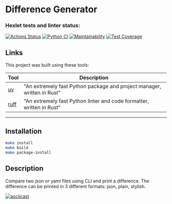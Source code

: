 # Difference Generator

### Hexlet tests and linter status:
[![Actions Status](https://github.com/ADrone7/python-project-50/actions/workflows/hexlet-check.yml/badge.svg)](https://github.com/ADrone7/python-project-50/actions)
[![Python CI](https://github.com/ADrone7/python-project-50/actions/workflows/main.yml/badge.svg)](https://github.com/ADrone7/python-project-50/actions/workflows/main.yml)
[![Maintainability](https://api.codeclimate.com/v1/badges/bf23dbc5fcb539b8db1c/maintainability)](https://codeclimate.com/github/ADrone7/python-project-50/maintainability)
[![Test Coverage](https://api.codeclimate.com/v1/badges/bf23dbc5fcb539b8db1c/test_coverage)](https://codeclimate.com/github/ADrone7/python-project-50/test_coverage)

## Links

This project was built using these tools:

| Tool                                                                   | Description                                             |
|------------------------------------------------------------------------|---------------------------------------------------------|
| [uv](https://docs.astral.sh/uv/)                                       | "An extremely fast Python package and project manager, written in Rust" |
| [ruff](https://docs.astral.sh/ruff/)                                   | "An extremely fast Python linter and code formatter, written in Rust" |

---

## Installation

```bash
make install
make build
make package-install
```

<script src="https://asciinema.org/a/km4q10JFe08pbLLIXb7ZhNY9h.js" id="asciicast-km4q10JFe08pbLLIXb7ZhNY9h" async="true"></script>

## Description

Compare two json or yaml files using CLI and print a difference. The difference can be printed in 3 different formats: json, plain, stylish.

[![asciicast](https://asciinema.org/a/hqFUrHOaWyWdnB71AI6hu7HX2.svg)](https://asciinema.org/a/hqFUrHOaWyWdnB71AI6hu7HX2)